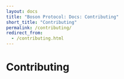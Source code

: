 ```yaml
---
layout: docs
title: "Boson Protocol: Docs: Contributing"
short_title: "Contributing"
permalink: /contributing/
redirect_from:
  - /contributing.html
---
```

# Contributing
